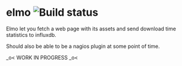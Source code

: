 # elmo ![Build status](https://travis-ci.org/Toubib/elmo.svg)

Elmo let you fetch a web page with its assets and send download time statistics to influxdb.

Should also be able to be a nagios plugin at some point of time.

 \_o< WORK IN PROGRESS \_o<

